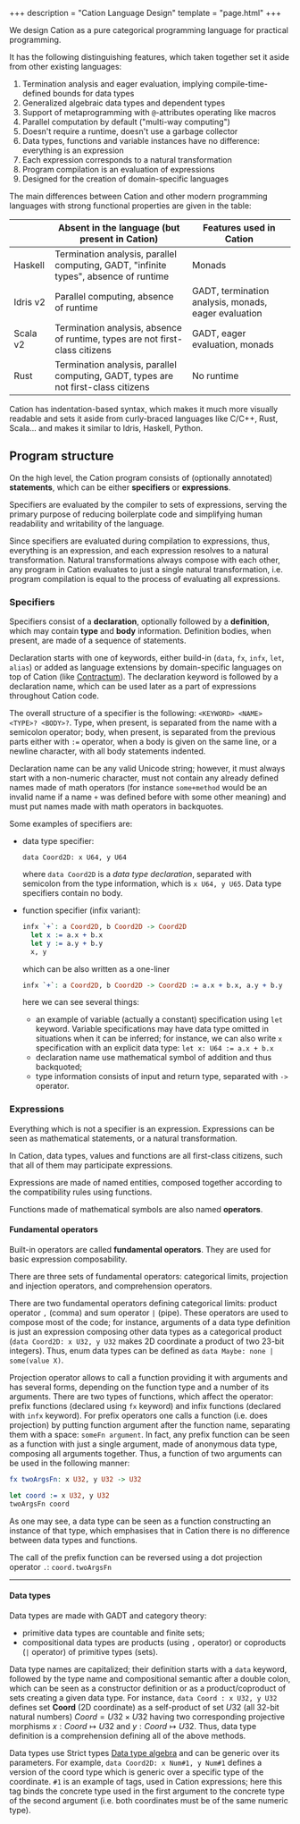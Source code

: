 +++
description = "Cation Language Design"
template = "page.html"
+++

We design Cation as a pure categorical programming language for practical programming.

It has the following distinguishing features, which taken together set it aside from other existing languages:

1. Termination analysis and eager evaluation, implying compile-time-defined bounds for data types
2. Generalized algebraic data types and dependent types
3. Support of metaprogramming with `@`-attributes operating like macros
4. Parallel computation by default ("multi-way computing")
5. Doesn't require a runtime, doesn't use a garbage collector
6. Data types, functions and variable instances have no difference: everything is an expression
7. Each expression corresponds to a natural transformation
8. Program compilation is an evaluation of expressions
9. Designed for the creation of domain-specific languages

The main differences between Cation and other modern programming languages with strong functional properties are given
in the table:

|          | Absent in the language (but present in Cation)                                       | Features used in Cation                              |
|----------|--------------------------------------------------------------------------------------|------------------------------------------------------|
| Haskell  | Termination analysis, parallel computing, GADT, "infinite types", absence of runtime | Monads                                               |
| Idris v2 | Parallel computing, absence of runtime                                               | GADT, termination analysis, monads, eager evaluation |
| Scala v2 | Termination analysis, absence of runtime, types are not first-class citizens         | GADT, eager evaluation, monads                       |
| Rust     | Termination analysis, parallel computing, GADT, types are not first-class citizens   | No runtime                                           |

Cation has indentation-based syntax, which makes it much more visually readable and sets it aside from curly-braced
languages like C/C++, Rust, Scala... and makes it similar to Idris, Haskell, Python.

## Program structure

On the high level, the Cation program consists of (optionally annotated) **statements**, which can be either
**specifiers** or **expressions**.

Specifiers are evaluated by the compiler to sets of expressions, serving the primary purpose of reducing boilerplate
code and simplifying human readability and writability of the language.

Since specifiers are evaluated during compilation to expressions, thus, everything is an expression, and each 
expression resolves to a natural transformation. Natural transformations always compose with each other, any program in
Cation evaluates to just a single natural transformation, i.e. program compilation is equal to the process of evaluating
all expressions.

### Specifiers

Specifiers consist of a **declaration**, optionally followed by a **definition**, which may contain **type** and
**body** information. Definition bodies, when present, are made of a sequence of statements.

Declaration starts with one of keywords, either build-in (`data`, `fx`, `infx`, `let`, `alias`) or added as language
extensions by domain-specific languages on top of Cation (like [Contractum]). The declaration keyword is followed by
a declaration name, which can be used later as a part of expressions throughout Cation code.

The overall structure of a specifier is the following: `<KEYWORD> <NAME> <TYPE>? <BODY>?`. Type, when present, is
separated from the name with a semicolon operator; body, when present, is separated from the previous parts either with
`:=` operator, when a body is given on the same line, or a newline character, with all body statements indented.

Declaration name can be any valid Unicode string; however, it must always start with a non-numeric character, must not
contain any already defined names made of math operators (for instance `some+method` would be an invalid name if a 
name `+` was defined before with some other meaning) and must put names made with math operators in backquotes.

Some examples of specifiers are:
- data type specifier: 
  ```
  data Coord2D: x U64, y U64
  ```
  where `data Coord2D` is a *data type declaration*, separated with
  semicolon from the type information, which is `x U64, y U65`. Data type specifiers contain no body.
- function specifier (infix variant):

  ```idris
  infx `+`: a Coord2D, b Coord2D -> Coord2D
    let x := a.x + b.x
    let y := a.y + b.y
    x, y
  ```
  
  which can be also written as a one-liner 
  ```idris
  infx `+`: a Coord2D, b Coord2D -> Coord2D := a.x + b.x, a.y + b.y
  ```

  here we can see several things:
  - an example of variable (actually a constant) specification using `let` keyword. Variable specifications may have
    data type omitted in situations when it can be inferred; for instance, we can also write `x` specification with an
    explicit data type: `let x: U64 := a.x + b.x`
  - declaration name use mathematical symbol of addition and thus backquoted;
  - type information consists of input and return type, separated with `->` operator.

### Expressions

Everything which is not a specifier is an expression. Expressions can be seen as mathematical statements, or a natural
transformation.

In Cation, data types, values and functions are all first-class citizens, such that all of them may participate
expressions.

Expressions are made of named entities, composed together according to the compatibility rules using functions.

Functions made of mathematical symbols are also named **operators**. 

#### Fundamental operators

Built-in operators are called **fundamental operators**. They are used for basic expression composability.

There are three sets of fundamental operators: categorical limits, projection and injection operators, and comprehension
operators.

There are two fundamental operators defining categorical limits: product operator `,` (comma) and sum operator 
`|` (pipe). These operators are used to compose most of the code; for instance, arguments of a data type definition is
just an expression composing other data types as a categorical product (`data Coord2D: x U32, y U32` makes 2D coordinate
a product of two 23-bit integers). Thus, enum data types can be defined as `data Maybe: none | some(value X)`.

Projection operator allows to call a function providing it with arguments and has several forms, depending on the 
function type and a number of its arguments. There are two types of functions, which affect the operator: prefix
functions (declared using `fx` keyword) and infix functions (declared with `infx` keyword). For prefix operators
one calls a function (i.e. does projection) by putting function argument after the function name, separating them with
a space: `someFn argument`. In fact, any prefix function can be seen as a function with just a single argument, made
of anonymous data type, composing all arguments together. Thus, a function of two arguments can be used in the following
manner:
```idris
fx twoArgsFn: x U32, y U32 -> U32

let coord := x U32, y U32
twoArgsFn coord 
```

As one may see, a data type can be seen as a function constructing an instance of that type, which emphasises that in 
Cation there is no difference between data types and functions.

The call of the prefix function can be reversed using a dot projection operator `.`: `coord.twoArgsFn`


----

#### Data types

Data types are made with GADT and category theory:

* primitive data types are countable and finite sets;
* compositional data types are products (using `,` operator) or coproducts (`|` operator) of primitive types (sets).

Data type names are capitalized; their definition starts with a `data` keyword, followed by the type name and
compositional semantic after a double colon, which can be seen as a constructor definition or as a product/coproduct of
sets creating a given data type. For instance, `data Coord : x U32, y U32` defines set $\mathbf{Coord}$ (2D coordinate)
as a self-product of set $U32$ (all 32-bit natural numbers) $Coord = U32 \times U32$
having two corresponding projective morphisms  $x: Coord \mapsto U32$ and $y: Coord \mapsto U32$.
Thus, data type definition is a comprehension defining all of the above methods.

Data types use Strict types [Data type algebra](https://app.gitbook.com/s/-McPRmdXp1jTEY27B57G/type-system/data-primitives "mention")
and can be generic over its parameters. For example, `data Coord2D: x Num#1, y Num#1` defines a version of the coord
type which is generic over a specific type of the coordinate. `#1` is an example of tags, used in Cation expressions;
here this tag binds the concrete type used in the first argument to the concrete type of the second argument (i.e. both
coordinates must be of the same numeric type).


[Contractum]: https://www.contractum.org
